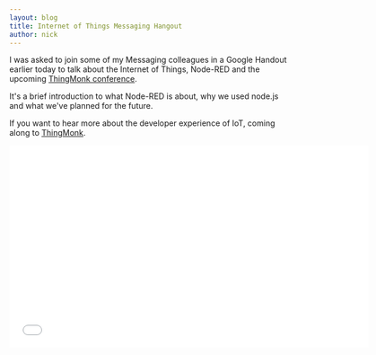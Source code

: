 ```yaml
---
layout: blog
title: Internet of Things Messaging Hangout
author: nick
---
```


I was asked to join some of my Messaging colleagues in a Google Handout earlier today to talk about the Internet of Things, Node-RED and the upcoming [ThingMonk conference](http://redmonk.com/thingmonk/).

It's a brief introduction to what Node-RED is about, why we used node.js and what we've planned for the future.

If you want to hear more about the developer experience of IoT, coming along to [ThingMonk](http://redmonk.com/thingmonk/tickets/).

<div class="video-container"><iframe width="640" height="360" src="//www.youtube.com/embed/OrgxLl9AaHI" frameborder="0" allowfullscreen></iframe></div>

